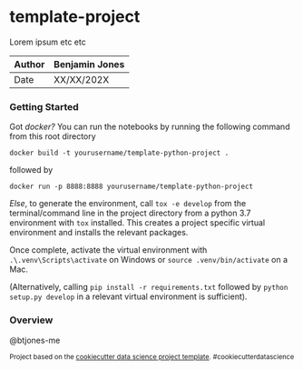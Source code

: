 template-project
==============================

Lorem ipsum etc etc

| Author 	| Benjamin Jones 	|
|--------	|----------------	|
| Date   	| XX/XX/202X     	|


### Getting Started 


Got _docker?_ You can run the notebooks by running the following command from this root directory

```docker build -t yourusername/template-python-project . ```
 
followed by

```docker run -p 8888:8888 yourusername/template-python-project```

_Else_, to generate the environment, call ```tox -e develop``` from the terminal/command line in the project directory from a python 3.7 environment with ```tox``` installed. This creates a project specific virtual environment and installs the relevant packages. 

Once complete, activate the virtual environment with ```.\.venv\Scripts\activate``` on Windows or ```source .venv/bin/activate``` on a Mac. 

(Alternatively, calling ```pip install -r requirements.txt``` followed by ```python setup.py develop``` in a relevant virtual environment is sufficient).


### Overview

@btjones-me



<p><small>Project based on the <a target="_blank" href="https://drivendata.github.io/cookiecutter-data-science/">cookiecutter data science project template</a>. #cookiecutterdatascience</small></p>

